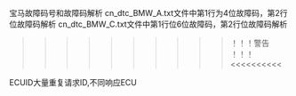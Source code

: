 宝马故障码号和故障码解析
cn_dtc_BMW_A.txt文件中第1行为4位故障码，第2行位故障码解析
cn_dtc_BMW_C.txt文件中第1行位6位故障码，第2行位故障码解析


>>>>>>>>>> ！！！警告 ！！！ <<<<<<<<<<

ECUID大量重复请求ID,不同响应ECU